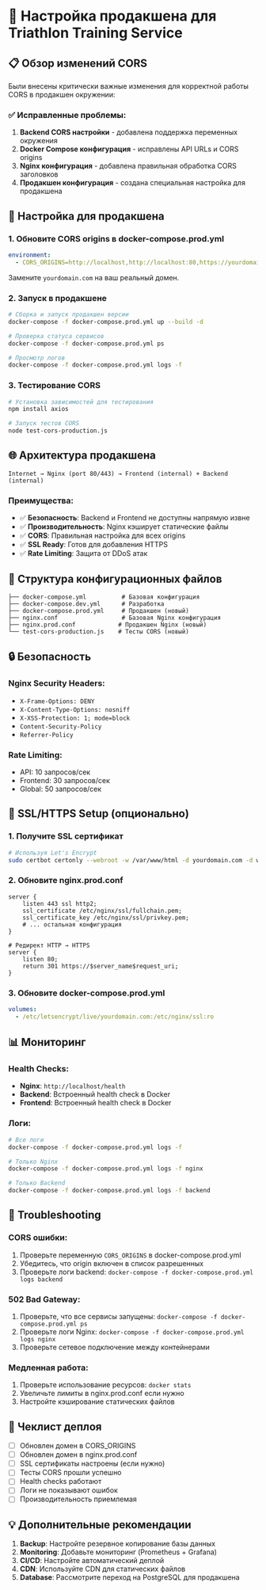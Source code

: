 # 🚀 Настройка продакшена для Triathlon Training Service

## 📋 Обзор изменений CORS

Были внесены критически важные изменения для корректной работы CORS в продакшен окружении:

### ✅ Исправленные проблемы:

1. **Backend CORS настройки** - добавлена поддержка переменных окружения
2. **Docker Compose конфигурация** - исправлены API URLs и CORS origins
3. **Nginx конфигурация** - добавлена правильная обработка CORS заголовков
4. **Продакшен конфигурация** - создана специальная настройка для продакшена

## 🔧 Настройка для продакшена

### 1. Обновите CORS origins в docker-compose.prod.yml

```yaml
environment:
  - CORS_ORIGINS=http://localhost,http://localhost:80,https://yourdomain.com,https://www.yourdomain.com
```

Замените `yourdomain.com` на ваш реальный домен.

### 2. Запуск в продакшене

```bash
# Сборка и запуск продакшен версии
docker-compose -f docker-compose.prod.yml up --build -d

# Проверка статуса сервисов
docker-compose -f docker-compose.prod.yml ps

# Просмотр логов
docker-compose -f docker-compose.prod.yml logs -f
```

### 3. Тестирование CORS

```bash
# Установка зависимостей для тестирования
npm install axios

# Запуск тестов CORS
node test-cors-production.js
```

## 🌐 Архитектура продакшена

```
Internet → Nginx (port 80/443) → Frontend (internal) + Backend (internal)
```

### Преимущества:

- ✅ **Безопасность**: Backend и Frontend не доступны напрямую извне
- ✅ **Производительность**: Nginx кэширует статические файлы
- ✅ **CORS**: Правильная настройка для всех origins
- ✅ **SSL Ready**: Готов для добавления HTTPS
- ✅ **Rate Limiting**: Защита от DDoS атак

## 📁 Структура конфигурационных файлов

```
├── docker-compose.yml          # Базовая конфигурация
├── docker-compose.dev.yml      # Разработка
├── docker-compose.prod.yml     # Продакшен (новый)
├── nginx.conf                  # Базовая Nginx конфигурация
├── nginx.prod.conf            # Продакшен Nginx (новый)
└── test-cors-production.js    # Тесты CORS (новый)
```

## 🔒 Безопасность

### Nginx Security Headers:
- `X-Frame-Options: DENY`
- `X-Content-Type-Options: nosniff`
- `X-XSS-Protection: 1; mode=block`
- `Content-Security-Policy`
- `Referrer-Policy`

### Rate Limiting:
- API: 10 запросов/сек
- Frontend: 30 запросов/сек
- Global: 50 запросов/сек

## 🚀 SSL/HTTPS Setup (опционально)

### 1. Получите SSL сертификат

```bash
# Используя Let's Encrypt
sudo certbot certonly --webroot -w /var/www/html -d yourdomain.com -d www.yourdomain.com
```

### 2. Обновите nginx.prod.conf

```nginx
server {
    listen 443 ssl http2;
    ssl_certificate /etc/nginx/ssl/fullchain.pem;
    ssl_certificate_key /etc/nginx/ssl/privkey.pem;
    # ... остальная конфигурация
}

# Редирект HTTP → HTTPS
server {
    listen 80;
    return 301 https://$server_name$request_uri;
}
```

### 3. Обновите docker-compose.prod.yml

```yaml
volumes:
  - /etc/letsencrypt/live/yourdomain.com:/etc/nginx/ssl:ro
```

## 📊 Мониторинг

### Health Checks:
- **Nginx**: `http://localhost/health`
- **Backend**: Встроенный health check в Docker
- **Frontend**: Встроенный health check в Docker

### Логи:
```bash
# Все логи
docker-compose -f docker-compose.prod.yml logs -f

# Только Nginx
docker-compose -f docker-compose.prod.yml logs -f nginx

# Только Backend
docker-compose -f docker-compose.prod.yml logs -f backend
```

## 🔧 Troubleshooting

### CORS ошибки:
1. Проверьте переменную `CORS_ORIGINS` в docker-compose.prod.yml
2. Убедитесь, что origin включен в список разрешенных
3. Проверьте логи backend: `docker-compose -f docker-compose.prod.yml logs backend`

### 502 Bad Gateway:
1. Проверьте, что все сервисы запущены: `docker-compose -f docker-compose.prod.yml ps`
2. Проверьте логи Nginx: `docker-compose -f docker-compose.prod.yml logs nginx`
3. Проверьте сетевое подключение между контейнерами

### Медленная работа:
1. Проверьте использование ресурсов: `docker stats`
2. Увеличьте лимиты в nginx.prod.conf если нужно
3. Настройте кэширование статических файлов

## 📝 Чеклист деплоя

- [ ] Обновлен домен в CORS_ORIGINS
- [ ] Обновлен домен в nginx.prod.conf
- [ ] SSL сертификаты настроены (если нужно)
- [ ] Тесты CORS прошли успешно
- [ ] Health checks работают
- [ ] Логи не показывают ошибок
- [ ] Производительность приемлемая

## 💡 Дополнительные рекомендации

1. **Backup**: Настройте резервное копирование базы данных
2. **Monitoring**: Добавьте мониторинг (Prometheus + Grafana)
3. **CI/CD**: Настройте автоматический деплой
4. **CDN**: Используйте CDN для статических файлов
5. **Database**: Рассмотрите переход на PostgreSQL для продакшена
